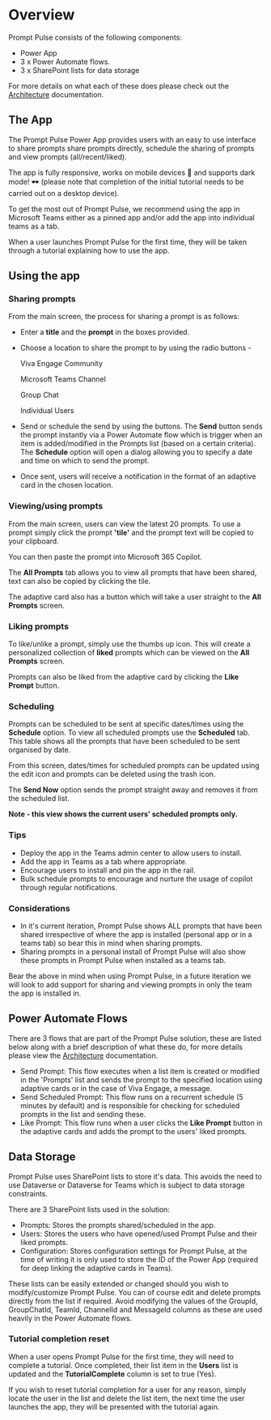 # Overview

Prompt Pulse consists of the following components:

- Power App
- 3 x Power Automate flows.
- 3 x SharePoint lists for data storage

For more details on what each of these does please check out the [Architecture](Documentation/Architecture.md) documentation.

## The App

The Prompt Pulse Power App provides users with an easy to use interface to share prompts share prompts directly, schedule the sharing of prompts and view prompts (all/recent/liked).

The app is fully responsive, works on mobile devices 📱 and supports dark mode! 🕶️ (please note that completion of the initial tutorial needs to be carried out on a desktop device).

To get the most out of Prompt Pulse, we recommend using the app in Microsoft Teams either as a pinned app and/or add the app into individual teams as a tab. 

When a user launches Prompt Pulse for the first time, they will be taken through a tutorial explaining how to use the app. 

## Using the app

### Sharing prompts

From the main screen, the process for sharing a prompt is as follows:

- Enter a **title** and the **prompt** in the boxes provided.
- Choose a location to share the prompt to by using the radio buttons - 

    Viva Engage Community

    Microsoft Teams Channel

    Group Chat

    Individual Users

- Send or schedule the send by using the buttons. The **Send** button sends the prompt instantly via a Power Automate flow which is trigger when an item is added/modified in the Prompts list (based on a certain criteria). The **Schedule** option will open a dialog allowing you to specify a date and time on which to send the prompt.

- Once sent, users will receive a notification in the format of an adaptive card in the chosen location.

### Viewing/using prompts

From the main screen, users can view the latest 20 prompts. To use a prompt simply click the prompt **'tile'** and the prompt text will be copied to your clipboard. 

You can then paste the prompt into Microsoft 365 Copilot. 

The **All Prompts** tab allows you to view all prompts that have been shared, text can also be copied by clicking the tile.

The adaptive card also has a button which will take a user straight to the **All Prompts** screen.

### Liking prompts

To like/unlike a prompt, simply use the thumbs up icon. This will create a personalized collection of **liked** prompts which can be viewed on the **All Prompts** screen.

Prompts can also be liked from the adaptive card by clicking the **Like Prompt** button. 

### Scheduling

Prompts can be scheduled to be sent at specific dates/times using the **Schedule** option. To view all scheduled prompts use the **Scheduled** tab. This table shows all the prompts that have been scheduled to be sent organised by date.

From this screen, dates/times for scheduled prompts can be updated using the edit icon and prompts can be deleted using the trash icon. 

The **Send Now** option sends the prompt straight away and removes it from the scheduled list.

**Note - this view shows the current users' scheduled prompts only.**

### Tips

- Deploy the app in the Teams admin center to allow users to install.
- Add the app in Teams as a tab where appropriate.
- Encourage users to install and pin the app in the rail.
- Bulk schedule prompts to encourage and nurture the usage of copilot through regular notifications.

### Considerations

- In it's current iteration, Prompt Pulse shows ALL prompts that have been shared irrespective of where the app is installed (personal app or in a teams tab) so bear this in mind when sharing prompts.
- Sharing prompts in a personal install of Prompt Pulse will also show these prompts in Prompt Pulse when installed as a teams tab.

Bear the above in mind when using Prompt Pulse, in a future iteration we will look to add support for sharing and viewing prompts in only the team the app is installed in. 


## Power Automate Flows

There are 3 flows that are part of the Prompt Pulse solution, these are listed below along with a brief description of what these do, for more details please view the [Architecture](Documentation/Architecture.md) documentation.

- Send Prompt: This flow executes when a list item is created or modified in the 'Prompts' list and sends the prompt to the specified location using adaptive cards or in the case of Viva Engage, a message.
- Send Scheduled Prompt: This flow runs on a recurrent schedule (5 minutes by default) and is responsible for checking for scheduled prompts in the list and sending these.
- Like Prompt: This flow runs when a user clicks the **Like Prompt** button in the adaptive cards and adds the prompt to the users' liked prompts.

## Data Storage

Prompt Pulse uses SharePoint lists to store it's data. This avoids the need to use Dataverse or Dataverse for Teams which is subject to data storage constraints.

There are 3 SharePoint lists used in the solution:

- Prompts: Stores the prompts shared/scheduled in the app.
- Users: Stores the users who have opened/used Prompt Pulse and their liked prompts.
- Configuration: Stores configuration settings for Prompt Pulse, at the time of writing it is only used to store the ID of the Power App (required for deep linking the adaptive cards in Teams).

These lists can be easily extended or changed should you wish to modify/customize Prompt Pulse. You can of course edit and delete prompts directly from the list if required. Avoid modifying the values of the GroupId, GroupChatId, TeamId, ChannelId and MessageId columns as these are used heavily in the Power Automate flows.

### Tutorial completion reset

When a user opens Prompt Pulse for the first time, they will need to complete a tutorial. Once completed, their list item in the **Users** list is updated and the **TutorialComplete** column is set to true (Yes). 

If you wish to reset tutorial completion for a user for any reason, simply locate the user in the list and delete the list item, the next time the user launches the app, they will be presented with the tutorial again.